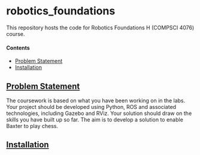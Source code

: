 # robotics_foundations

This repository hosts the code for Robotics Foundations H (COMPSCI 4076) course.

#### Contents
* [Problem Statement](#problem-statement)
* [Installation](#installation)

## [Problem Statement](#robotics_foundations)

The coursework is based on what you have been working on in the labs. Your project should be developed using Python, ROS and associated technologies, including Gazebo and RViz. Your solution should draw on the skills you have built up so far. The aim is to develop a solution to enable Baxter to play chess.

## [Installation](#robotics_foundations)


